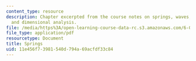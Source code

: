 ```yaml
---
content_type: resource
description: Chapter excerpted from the course notes on springs, waves, discretization,
  and dimensional analysis.
file: /media/https%3A/open-learning-course-data-rc.s3.amazonaws.com/6-055j-the-art-of-approximation-in-science-and-engineering-spring-2008/11e456f73981540d794a69acfdf33c84_may12.pdf
file_type: application/pdf
resourcetype: Document
title: Springs
uid: 11e456f7-3981-540d-794a-69acfdf33c84
---
```

